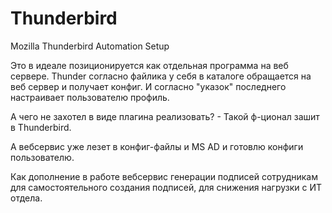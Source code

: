 Thunderbird
===========

Mozilla Thunderbird Automation Setup

Это в идеале позиционируется как отдельная программа на веб сервере.
Thunder согласно файлика у себя в каталоге обращается на веб сервер и получает конфиг.
И согласно "указок" последнего настраивает пользователю профиль.

А чего не захотел в виде плагина реализовать? - Такой ф-ционал зашит в Thunderbird.

А вебсервис уже лезет в конфиг-файлы и MS AD и готовлю конфиги пользователю.

Как дополнение в работе вебсервис генерации подписей сотрудникам для самостоятельного создания подписей, для снижения нагрузки с ИТ отдела.
